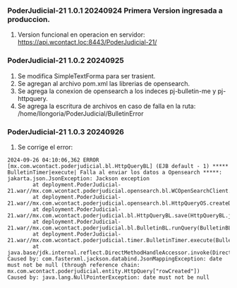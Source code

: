 ### PoderJudicial-21 1.0.1 20240924 Primera Version ingresada a produccion.
1. Version funcional en operacion en servidor: https://api.wcontact.loc:8443/PoderJudicial-21/

### PoderJudicial-21 1.0.2 20240925 
1. Se modifica SimpleTextForma para ser trasient.
2. Se agregan al archivo pom.xml las librerias de opensearch.
3. Se agrega la conexion de opensearch a los indeces pj-bulletin-me y pj-httpquery.
4. Se agrega la escritura de archivos en caso de falla en la ruta: /home/llongoria/PoderJudicial/BulletinError

### PoderJudicial-21 1.0.3 20240926
1. Se corrige el error:

```
2024-09-26 04:10:06,362 ERROR [mx.com.wcontact.poderjudicial.bl.HttpQueryBL] (EJB default - 1) ***** BulletinTimer|execute| Falla al enviar los datos a Opensearch *****: jakarta.json.JsonException: Jackson exception
        at deployment.PoderJudicial-21.war//mx.com.wcontact.poderjudicial.opensearch.bl.WCOpenSearchClient.createDocument(WCOpenSearchClient.java:50)
        at deployment.PoderJudicial-21.war//mx.com.wcontact.poderjudicial.opensearch.bl.HttpQueryOS.createDocument(HttpQueryOS.java:57)
        at deployment.PoderJudicial-21.war//mx.com.wcontact.poderjudicial.bl.HttpQueryBL.save(HttpQueryBL.java:44)
        at deployment.PoderJudicial-21.war//mx.com.wcontact.poderjudicial.bl.BulletinBL.runQuery(BulletinBL.java:91)
        at deployment.PoderJudicial-21.war//mx.com.wcontact.poderjudicial.timer.BulletinTimer.execute(BulletinTimer.java:60)
        at java.base/jdk.internal.reflect.DirectMethodHandleAccessor.invoke(DirectMethodHandleAccessor.java:103)
Caused by: com.fasterxml.jackson.databind.JsonMappingException: date must not be null (through reference chain: mx.com.wcontact.poderjudicial.entity.HttpQuery["rowCreated"])
Caused by: java.lang.NullPointerException: date must not be null
```

